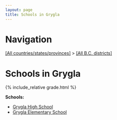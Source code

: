 ```yaml
---
layout: page
title: Schools in Grygla
---
```

# Navigation

[[All countries/states/provinces]](../..) > [[All B.C. districts]](..)

# Schools in Grygla

{% include_relative grade.html %}

**Schools:**

- [Grygla High School](Grygla_High_School.md)
- [Grygla Elementary School](Grygla_Elementary_School.md)
